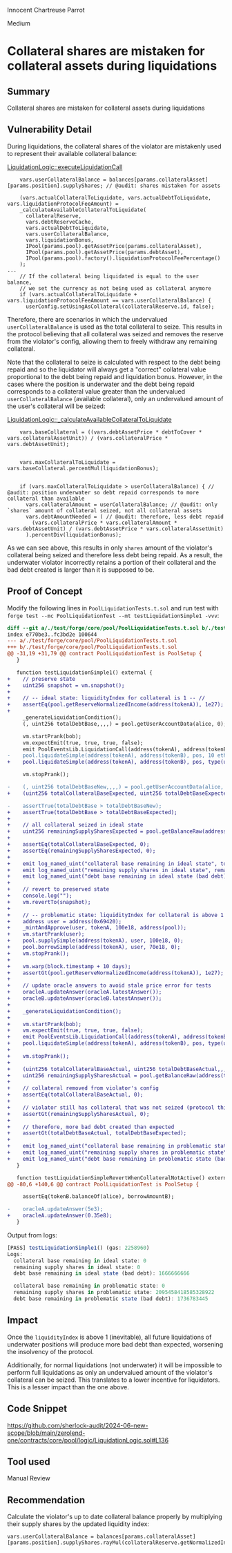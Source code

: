 Innocent Chartreuse Parrot

Medium

# Collateral shares are mistaken for collateral assets during liquidations

## Summary
Collateral shares are mistaken for collateral assets during liquidations

## Vulnerability Detail
During liquidations, the collateral shares of the violator are mistakenly used to represent their available collateral balance:

[LiquidationLogic::executeLiquidationCall](https://github.com/sherlock-audit/2024-06-new-scope/blob/main/zerolend-one/contracts/core/pool/logic/LiquidationLogic.sol#L136-L157)
```solidity
    vars.userCollateralBalance = balances[params.collateralAsset][params.position].supplyShares; // @audit: shares mistaken for assets

    (vars.actualCollateralToLiquidate, vars.actualDebtToLiquidate, vars.liquidationProtocolFeeAmount) =
    _calculateAvailableCollateralToLiquidate(
      collateralReserve,
      vars.debtReserveCache,
      vars.actualDebtToLiquidate,
      vars.userCollateralBalance,
      vars.liquidationBonus,
      IPool(params.pool).getAssetPrice(params.collateralAsset),
      IPool(params.pool).getAssetPrice(params.debtAsset),
      IPool(params.pool).factory().liquidationProtocolFeePercentage()
    );
...
    // If the collateral being liquidated is equal to the user balance,
    // we set the currency as not being used as collateral anymore
    if (vars.actualCollateralToLiquidate + vars.liquidationProtocolFeeAmount == vars.userCollateralBalance) {
      userConfig.setUsingAsCollateral(collateralReserve.id, false);
```

Therefore, there are scenarios in which the undervalued `userCollateralBalance` is used as the total collateral to seize. This results in the protocol believing that all collateral was seized and removes the reserve from the violator's config, allowing them to freely withdraw any remaining collateral. 

Note that the collateral to seize is calculated with respect to the debt being repaid and so the liquidator will always get a "correct" collateral value proportional to the debt being repaid and liquidation bonus. However, in the cases where the position is underwater and the debt being repaid corresponds to a collateral value greater than the undervalued `userCollateralBalance` (available collateral), only an undervalued amount of the user's collateral will be seized:

[LiquidationLogic::_calculateAvailableCollateralToLiquidate](https://github.com/sherlock-audit/2024-06-new-scope/blob/main/zerolend-one/contracts/core/pool/logic/LiquidationLogic.sol#L352-L360)
```solidity
    vars.baseCollateral = ((vars.debtAssetPrice * debtToCover * vars.collateralAssetUnit)) / (vars.collateralPrice * vars.debtAssetUnit);


    vars.maxCollateralToLiquidate = vars.baseCollateral.percentMul(liquidationBonus);


    if (vars.maxCollateralToLiquidate > userCollateralBalance) { // @audit: position underwater so debt repaid corresponds to more collateral than available
      vars.collateralAmount = userCollateralBalance; // @audit: only `shares` amount of collateral seized, not all collateral assets
      vars.debtAmountNeeded = ( // @audit: therefore, less debt repaid
        (vars.collateralPrice * vars.collateralAmount * vars.debtAssetUnit) / (vars.debtAssetPrice * vars.collateralAssetUnit)
      ).percentDiv(liquidationBonus);
```

As we can see above, this results in only `shares` amount of the violator's collateral being seized and therefore less debt being repaid. As a result, the underwater violator incorrectly retains a portion of their collateral and the bad debt created is larger than it is supposed to be. 

## Proof of Concept
Modify the following lines in `PoolLiquidationTests.t.sol` and run test with `forge test --mc PoolLiquidationTest --mt testLiquidationSimple1 -vvv`:

```diff
diff --git a/./test/forge/core/pool/PoolLiquidationTests.t.sol b/./test/forge/core/pool/PoolLiquidationTests.t.sol
index e770be3..fc3bd2e 100644
--- a/./test/forge/core/pool/PoolLiquidationTests.t.sol
+++ b/./test/forge/core/pool/PoolLiquidationTests.t.sol
@@ -31,19 +31,79 @@ contract PoolLiquidationTest is PoolSetup {
   }

   function testLiquidationSimple1() external {
+    // preserve state
+    uint256 snapshot = vm.snapshot();
+
+    // -- ideal state: liquidityIndex for collateral is 1 -- //
+    assertEq(pool.getReserveNormalizedIncome(address(tokenA)), 1e27);
+
     _generateLiquidationCondition();
     (, uint256 totalDebtBase,,,,) = pool.getUserAccountData(alice, 0);

     vm.startPrank(bob);
     vm.expectEmit(true, true, true, false);
     emit PoolEventsLib.LiquidationCall(address(tokenA), address(tokenB), pos, 0, 0, bob);
-    pool.liquidateSimple(address(tokenA), address(tokenB), pos, 10 ether);
+    pool.liquidateSimple(address(tokenA), address(tokenB), pos, type(uint256).max);

     vm.stopPrank();

-    (, uint256 totalDebtBaseNew,,,,) = pool.getUserAccountData(alice, 0);
+    (uint256 totalCollateralBaseExpected, uint256 totalDebtBaseExpected,,,,) = pool.getUserAccountData(alice, 0);

-    assertTrue(totalDebtBase > totalDebtBaseNew);
+    assertTrue(totalDebtBase > totalDebtBaseExpected);
+
+    // all collateral seized in ideal state
+    uint256 remainingSupplySharesExpected = pool.getBalanceRaw(address(tokenA), alice, 0).supplyShares;
+
+    assertEq(totalCollateralBaseExpected, 0);
+    assertEq(remainingSupplySharesExpected, 0);
+
+    emit log_named_uint("collateral base remaining in ideal state", totalCollateralBaseExpected);
+    emit log_named_uint("remaining supply shares in ideal state", remainingSupplySharesExpected);
+    emit log_named_uint("debt base remaining in ideal state (bad debt)", totalDebtBaseExpected);
+
+    // revert to preserved state
+    console.log("");
+    vm.revertTo(snapshot);
+
+    // -- problematic state: liquidityIndex for collateral is above 1 -- //
+    address user = address(0x69420);
+    _mintAndApprove(user, tokenA, 100e18, address(pool));
+    vm.startPrank(user);
+    pool.supplySimple(address(tokenA), user, 100e18, 0);
+    pool.borrowSimple(address(tokenA), user, 70e18, 0);
+    vm.stopPrank();
+
+    vm.warp(block.timestamp + 10 days);
+    assertGt(pool.getReserveNormalizedIncome(address(tokenA)), 1e27);
+
+    // update oracle answers to avoid stale price error for tests
+    oracleA.updateAnswer(oracleA.latestAnswer());
+    oracleB.updateAnswer(oracleB.latestAnswer());
+
+    _generateLiquidationCondition();
+
+    vm.startPrank(bob);
+    vm.expectEmit(true, true, true, false);
+    emit PoolEventsLib.LiquidationCall(address(tokenA), address(tokenB), pos, 0, 0, bob);
+    pool.liquidateSimple(address(tokenA), address(tokenB), pos, type(uint256).max);
+
+    vm.stopPrank();
+
+    (uint256 totalCollateralBaseActual, uint256 totalDebtBaseActual,,,,) = pool.getUserAccountData(alice, 0);
+    uint256 remainingSupplySharesActual = pool.getBalanceRaw(address(tokenA), alice, 0).supplyShares;
+
+    // collateral removed from violator's config
+    assertEq(totalCollateralBaseActual, 0);
+
+    // violator still has collateral that was not seized (protocol thinks all collateral was seized)
+    assertGt(remainingSupplySharesActual, 0);
+
+    // therefore, more bad debt created than expected
+    assertGt(totalDebtBaseActual, totalDebtBaseExpected);
+
+    emit log_named_uint("collateral base remaining in problematic state", totalCollateralBaseActual);
+    emit log_named_uint("remaining supply shares in problematic state", remainingSupplySharesActual);
+    emit log_named_uint("debt base remaining in problematic state (bad debt)", totalDebtBaseActual);
   }

   function testLiquidationSimpleRevertWhenCollateralNotActive() external {
@@ -80,6 +140,6 @@ contract PoolLiquidationTest is PoolSetup {

     assertEq(tokenB.balanceOf(alice), borrowAmountB);

-    oracleA.updateAnswer(5e3);
+    oracleA.updateAnswer(0.35e8);
   }
```

Output from logs: 
```js
[PASS] testLiquidationSimple1() (gas: 2258960)
Logs:
  collateral base remaining in ideal state: 0
  remaining supply shares in ideal state: 0
  debt base remaining in ideal state (bad debt): 1666666666

  collateral base remaining in problematic state: 0
  remaining supply shares in problematic state: 2095458418585328922
  debt base remaining in problematic state (bad debt): 1736783445
```

## Impact
Once the `liquidityIndex` is above 1 (inevitable), all future liquidations of underwater positions will produce more bad debt than expected, worsening the insolvency of the protocol. 

Additionally, for normal liquidations (not underwater) it will be impossible to perform full liquidations as only an undervalued amount of the violator's collateral can be seized. This translates to a lower incentive for liquidators. This is a lesser impact than the one above. 

## Code Snippet
https://github.com/sherlock-audit/2024-06-new-scope/blob/main/zerolend-one/contracts/core/pool/logic/LiquidationLogic.sol#L136

## Tool used

Manual Review

## Recommendation
Calculate the violator's up to date collateral balance properly by multiplying their supply shares by the updated liquidity index:

```solidity
vars.userCollateralBalance = balances[params.collateralAsset][params.position].supplyShares.rayMul(collateralReserve.getNormalizedIncome());
```